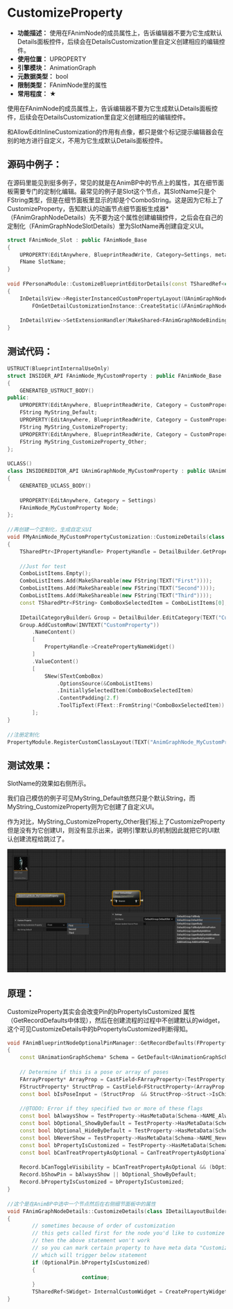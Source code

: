 ﻿# CustomizeProperty

- **功能描述：** 使用在FAnimNode的成员属性上，告诉编辑器不要为它生成默认Details面板控件，后续会在DetailsCustomization里自定义创建相应的编辑控件。
- **使用位置：** UPROPERTY
- **引擎模块：** AnimationGraph
- **元数据类型：** bool
- **限制类型：** FAnimNode里的属性
- **常用程度：** ★

使用在FAnimNode的成员属性上，告诉编辑器不要为它生成默认Details面板控件，后续会在DetailsCustomization里自定义创建相应的编辑控件。

和AllowEditInlineCustomization的作用有点像，都只是做个标记提示编辑器会在别的地方进行自定义，不用为它生成默认Details面板控件。

## 源码中例子：

在源码里能见到挺多例子，常见的就是在AnimBP中的节点上的属性，其在细节面板需要专门的定制化编辑。最常见的例子是Slot这个节点，其SlotName只是个FString类型，但是在细节面板里显示的却是个ComboString。这是因为它标上了CustomizeProperty，告知默认的动画节点细节面板生成器*（FAnimGraphNodeDetails）先不要为这个属性创建编辑控件，之后会在自己的定制化（FAnimGraphNodeSlotDetails）里为SlotName再创建自定义UI。

```cpp
struct FAnimNode_Slot : public FAnimNode_Base
{
	UPROPERTY(EditAnywhere, BlueprintReadWrite, Category=Settings, meta=(CustomizeProperty))
	FName SlotName;
}

void FPersonaModule::CustomizeBlueprintEditorDetails(const TSharedRef<class IDetailsView>& InDetailsView, FOnInvokeTab InOnInvokeTab)
{
	InDetailsView->RegisterInstancedCustomPropertyLayout(UAnimGraphNode_Slot::StaticClass(),
		FOnGetDetailCustomizationInstance::CreateStatic(&FAnimGraphNodeSlotDetails::MakeInstance, InOnInvokeTab));

	InDetailsView->SetExtensionHandler(MakeShared<FAnimGraphNodeBindingExtension>());
}

```

## 测试代码：

```cpp
USTRUCT(BlueprintInternalUseOnly)
struct INSIDER_API FAnimNode_MyCustomProperty : public FAnimNode_Base
{
	GENERATED_USTRUCT_BODY()
public:
	UPROPERTY(EditAnywhere, BlueprintReadWrite, Category = CustomProperty)
	FString MyString_Default;
	UPROPERTY(EditAnywhere, BlueprintReadWrite, Category = CustomProperty, meta = (CustomizeProperty))
	FString MyString_CustomizeProperty;
	UPROPERTY(EditAnywhere, BlueprintReadWrite, Category = CustomProperty, meta = (CustomizeProperty))
	FString MyString_CustomizeProperty_Other;
};

UCLASS()
class INSIDEREDITOR_API UAnimGraphNode_MyCustomProperty : public UAnimGraphNode_Base
{
	GENERATED_UCLASS_BODY()

	UPROPERTY(EditAnywhere, Category = Settings)
	FAnimNode_MyCustomProperty Node;
};

//再创建一个定制化，生成自定义UI
void FMyAnimNode_MyCustomPropertyCustomization::CustomizeDetails(class IDetailLayoutBuilder& DetailBuilder)
{
	TSharedPtr<IPropertyHandle> PropertyHandle = DetailBuilder.GetProperty(TEXT("Node.MyString_CustomProperty"));

	//Just for test
	ComboListItems.Empty();
	ComboListItems.Add(MakeShareable(new FString(TEXT("First"))));
	ComboListItems.Add(MakeShareable(new FString(TEXT("Second"))));
	ComboListItems.Add(MakeShareable(new FString(TEXT("Third"))));
	const TSharedPtr<FString> ComboBoxSelectedItem = ComboListItems[0];

	IDetailCategoryBuilder& Group = DetailBuilder.EditCategory(TEXT("CustomProperty"));
	Group.AddCustomRow(INVTEXT("CustomProperty"))
		.NameContent()
		[
			PropertyHandle->CreatePropertyNameWidget()
		]
		.ValueContent()
		[
			SNew(STextComboBox)
				.OptionsSource(&ComboListItems)
				.InitiallySelectedItem(ComboBoxSelectedItem)
				.ContentPadding(2.f)
				.ToolTipText(FText::FromString(*ComboBoxSelectedItem))
		];
}

//注册定制化
PropertyModule.RegisterCustomClassLayout(TEXT("AnimGraphNode_MyCustomProperty"), FOnGetDetailCustomizationInstance::CreateStatic(&FMyAnimNode_MyCustomPropertyCustomization::MakeInstance));

```

## 测试效果：

SlotName的效果如右侧所示。

我们自己模仿的例子可见MyString_Default依然只是个默认String，而MyString_CustomizeProperty则为它创建了自定义UI。

作为对比，MyString_CustomizeProperty_Other我们标上了CustomizeProperty但是没有为它创建UI，则没有显示出来，说明引擎默认的机制因此就把它的UI默认创建流程给跳过了。

![Untitled](Untitled.png)

## 原理：

CustomizeProperty其实会会改变Pin的bPropertyIsCustomized 属性（GetRecordDefaults中体现），然后在创建流程的过程中不创建默认的widget，这个可见CustomizeDetails中的bPropertyIsCustomized判断得知。

```cpp
void FAnimBlueprintNodeOptionalPinManager::GetRecordDefaults(FProperty* TestProperty, FOptionalPinFromProperty& Record) const
{
	const UAnimationGraphSchema* Schema = GetDefault<UAnimationGraphSchema>();

	// Determine if this is a pose or array of poses
	FArrayProperty* ArrayProp = CastField<FArrayProperty>(TestProperty);
	FStructProperty* StructProp = CastField<FStructProperty>(ArrayProp ? ArrayProp->Inner : TestProperty);
	const bool bIsPoseInput = (StructProp  && StructProp->Struct->IsChildOf(FPoseLinkBase::StaticStruct()));

	//@TODO: Error if they specified two or more of these flags
	const bool bAlwaysShow = TestProperty->HasMetaData(Schema->NAME_AlwaysAsPin) || bIsPoseInput;
	const bool bOptional_ShowByDefault = TestProperty->HasMetaData(Schema->NAME_PinShownByDefault);
	const bool bOptional_HideByDefault = TestProperty->HasMetaData(Schema->NAME_PinHiddenByDefault);
	const bool bNeverShow = TestProperty->HasMetaData(Schema->NAME_NeverAsPin);
	const bool bPropertyIsCustomized = TestProperty->HasMetaData(Schema->NAME_CustomizeProperty);
	const bool bCanTreatPropertyAsOptional = CanTreatPropertyAsOptional(TestProperty);

	Record.bCanToggleVisibility = bCanTreatPropertyAsOptional && (bOptional_ShowByDefault || bOptional_HideByDefault);
	Record.bShowPin = bAlwaysShow || bOptional_ShowByDefault;
	Record.bPropertyIsCustomized = bPropertyIsCustomized;
}

//这个是在AnimBP中选中一个节点然后在右侧细节面板中的属性
void FAnimGraphNodeDetails::CustomizeDetails(class IDetailLayoutBuilder& DetailBuilder)
{
		// sometimes because of order of customization
		// this gets called first for the node you'd like to customize
		// then the above statement won't work
		// so you can mark certain property to have meta data "CustomizeProperty"
		// which will trigger below statement
		if (OptionalPin.bPropertyIsCustomized)
		{
						continue;
		}
		TSharedRef<SWidget> InternalCustomWidget = CreatePropertyWidget(TargetProperty, TargetPropertyHandle.ToSharedRef(), AnimGraphNode->GetClass());
}
```